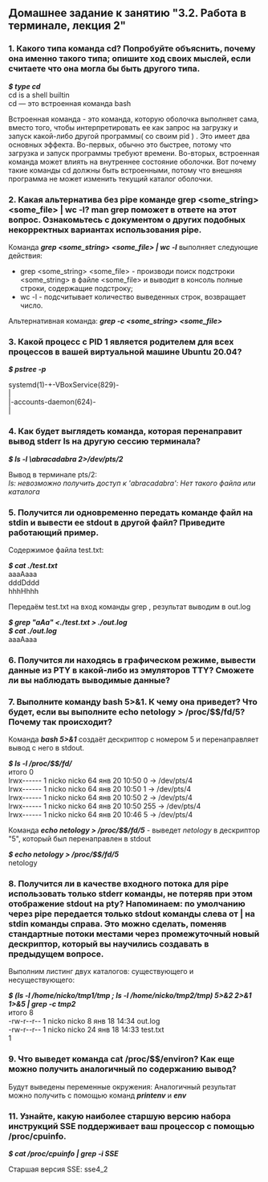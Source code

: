 ## Домашнее задание к занятию "3.2. Работа в терминале, лекция 2"

### 1. Какого типа команда cd? Попробуйте объяснить, почему она именно такого типа; опишите ход своих мыслей, если считаете что она могла бы быть другого типа.

**_$ type cd_**  
cd is a shell builtin  
cd — это встроенная команда bash  

Встроенная команда - это команда, которую оболочка выполняет сама, вместо того, чтобы интерпретировать ее как запрос на загрузку и запуск какой-либо другой программы( со своим pid ) .
Это имеет два основных эффекта. Во-первых, обычно это быстрее, потому что загрузка и запуск программы требуют времени.
Во-вторых, встроенная команда может влиять на внутреннее состояние оболочки. Вот почему такие команды cd должны быть встроенными, потому что внешняя программа не может изменить текущий каталог оболочки.


### 2. Какая альтернатива без pipe команде grep <some_string> <some_file> | wc -l? man grep поможет в ответе на этот вопрос. Ознакомьтесь с документом о других подобных некорректных вариантах использования pipe.

Команда **_grep <some_string> <some_file> | wc -l_** выполняет следующие действия:
- grep <some_string> <some_file>   - производи поиск подстроки <some_string> в файле <some_file> и выводит в консоль полные строки, содержащие подстроку;
- wc -l - подсчитывает количество выведенных строк, возвращает число.

Альтернативная команда: **_grep -с <some_string> <some_file>_**


### 3. Какой процесс с PID 1 является родителем для всех процессов в вашей виртуальной машине Ubuntu 20.04?

**_$ pstree -p_**

systemd(1)-+-VBoxService(829)-  
           |  
           |-accounts-daemon(624)-  
           |  

### 4. Как будет выглядеть команда, которая перенаправит вывод stderr ls на другую сессию терминала?

**_$ ls -l \abracadabra 2>/dev/pts/2_**

Вывод в терминале pts/2:  
*_ls: невозможно получить доступ к 'abracadabra': Нет такого файла или каталога_*


### 5. Получится ли одновременно передать команде файл на stdin и вывести ее stdout в другой файл? Приведите работающий пример.

Содержимое файла test.txt:

**_$ cat ./test.txt_**  
aaaAaaa  
dddDddd  
hhhHhhh

Передаём  test.txt на вход команды grep , результат выводим в out.log

**_$ grep "aAa" <./test.txt > ./out.log_**  
**_$ cat ./out.log_**  
aaaAaaa

### 6. Получится ли находясь в графическом режиме, вывести данные из PTY в какой-либо из эмуляторов TTY? Сможете ли вы наблюдать выводимые данные?


### 7. Выполните команду bash 5>&1. К чему она приведет? Что будет, если вы выполните echo netology > /proc/$$/fd/5? Почему так происходит?

Команда **_bash 5>&1_** создаёт дескриптор с номером 5 и перенаправляет вывод с него в stdout.

**_$ ls -l /proc/$$/fd/_**  
итого 0  
lrwx------ 1 nicko nicko 64 янв 20 10:50 0 -> /dev/pts/4  
lrwx------ 1 nicko nicko 64 янв 20 10:50 1 -> /dev/pts/4  
lrwx------ 1 nicko nicko 64 янв 20 10:50 2 -> /dev/pts/4  
lrwx------ 1 nicko nicko 64 янв 20 10:50 255 -> /dev/pts/4  
lrwx------ 1 nicko nicko 64 янв 20 10:46 5 -> /dev/pts/4  

Команда **_echo netology > /proc/$$/fd/5_** - выведет *_netology_* в дескриптор "5", который был перенаправлен в stdout  

**_$ echo netology > /proc/$$/fd/5_**  
netology  


### 8. Получится ли в качестве входного потока для pipe использовать только stderr команды, не потеряв при этом отображение stdout на pty? Напоминаем: по умолчанию через pipe передается только stdout команды слева от | на stdin команды справа. Это можно сделать, поменяв стандартные потоки местами через промежуточный новый дескриптор, который вы научились создавать в предыдущем вопросе.

Выполним листинг двух каталогов: существующего и несуществующего:  

**_$ (ls -l /home/nicko/tmp1/tmp ; ls -l /home/nicko/tmp2/tmp)  5>&2 2>&1 1>&5 | grep -c tmp2_**  
итого 8  
-rw-r--r-- 1 nicko nicko  8 янв 18 14:34 out.log  
-rw-r--r-- 1 nicko nicko 24 янв 18 14:33 test.txt  
1  

### 9. Что выведет команда cat /proc/$$/environ? Как еще можно получить аналогичный по содержанию вывод?

Будут выведены переменные окружения:
Аналогичный результат можно получить с помощью команд **_printenv_** и **_env_**

### 11. Узнайте, какую наиболее старшую версию набора инструкций SSE поддерживает ваш процессор с помощью /proc/cpuinfo.

**_$ cat /proc/cpuinfo | grep  -i SSE_**

Старшая версия SSE: sse4_2


